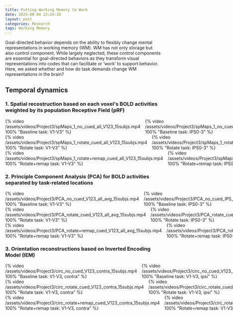 ```yaml
---
title: Putting Working Memory to Work
date: 2025-08-04 22:24:20
layout: post
categories: Research
tags: Working Memory
---
```


Goal-directed behavior depends on the ability to flexibly change mental representations in working memory (WM). WM has not only storage but also control component. While largely neglected, these control components are essential for goal-directed behaviors as they transform visual representations into codes that can facilitate or ‘work’ to support behavior. Here, we asked whether and how do task demands change WM representations in the brain?

## Temporal dynamics
### 1. Spatial recostruction based on each voxel's BOLD activities weighted by its population Receptive Field (pRF)
<div style="display: grid; grid-template-columns: repeat(2, 1fr); gap: 15px;">
  <div>{% video /assets/videos/Project3/spMaps_1_no_cued_all_V123_15subjs.mp4 100% "Baseline task: V1-V3" %}</div>
  <div>{% video /assets/videos/Project3/spMaps_1_no_cued_all_IPS_15subjs.mp4 100% "Baseline task: IPS0-3" %}</div>
</div>

<div style="display: grid; grid-template-columns: repeat(2, 1fr); gap: 15px;">
  <div>{% video /assets/videos/Project3/spMaps_1_rotate_cued_all_V123_15subjs.mp4 100% "Rotate task: V1-V3" %}</div>
  <div>{% video /assets/videos/Project3/spMaps_1_rotate_cued_all_IPS_15subjs.mp4 100% "Rotate task: IPS0-3" %}</div>
</div>

<div style="display: grid; grid-template-columns: repeat(2, 1fr); gap: 15px;">
  <div>{% video /assets/videos/Project3/spMaps_1_rotate+remap_cued_all_V123_15subjs.mp4 100% "Rotate+remap task: V1-V3" %}</div>
  <div>{% video /assets/videos/Project3/spMaps_1_rotate+remap_cued_all_IPS_15subjs.mp4 100% "Rotate+remap task: IPS0-3" %}</div>
</div>


### 2. Principle Component Analysis (PCA) for BOLD activities separated by task-related locations
<div style="display: grid; grid-template-columns: repeat(2, 1fr); gap: 15px;">
  <div>{% video /assets/videos/Project3/PCA_no_cued_V123_all_avg_15subjs.mp4 100% "Baseline task: V1-V3" %}</div>
  <div>{% video /assets/videos/Project3/PCA_no_cued_IPS_all_avg_15subjs.mp4 100% "Baseline task: IPS0-3" %}</div>
</div>

<div style="display: grid; grid-template-columns: repeat(2, 1fr); gap: 15px;">
  <div>{% video /assets/videos/Project3/PCA_rotate_cued_V123_all_avg_15subjs.mp4 100% "Rotate task: V1-V3" %}</div>
  <div>{% video /assets/videos/Project3/PCA_rotate_cued_IPS_all_avg_15subjs.mp4 100% "Rotate task: IPS0-3" %}</div>
</div>

<div style="display: grid; grid-template-columns: repeat(2, 1fr); gap: 15px;">
  <div>{% video /assets/videos/Project3/PCA_rotate+remap_cued_V123_all_avg_15subjs.mp4 100% "Rotate+remap task: V1-V3" %}</div>
  <div>{% video /assets/videos/Project3/PCA_rotate+remap_cued_IPS_all_avg_15subjs.mp4 100% "Rotate+remap task: IPS0-3" %}</div>
</div>



### 3. Orientation reconstructions based on Inverted Encoding Model (IEM)
<div style="display: grid; grid-template-columns: repeat(4, 1fr); gap: 15px;">
  <div>{% video /assets/videos/Project3/circ_no_cued_V123_contra_15subjs.mp4 100% "Baseline task: V1-V3, contra" %}</div>
  <div>{% video /assets/videos/Project3/circ_no_cued_V123_ipsi_15subjs.mp4 100% "Baseline task: V1-V3, ipsi" %}</div>
  <div>{% video /assets/videos/Project3/circ_no_cued_IPS_contra_15subjs.mp4 100% "Baseline task: IPS0-3, contra" %}</div>
  <div>{% video /assets/videos/Project3/circ_no_cued_IPS_ipsi_15subjs.mp4 100% "Baseline task: IPS0-3, ipsi" %}</div>
</div>

<div style="display: grid; grid-template-columns: repeat(4, 1fr); gap: 15px;">
  <div>{% video /assets/videos/Project3/circ_rotate_cued_V123_contra_15subjs.mp4 100% "Rotate task: V1-V3, contra" %}</div>
  <div>{% video /assets/videos/Project3/circ_rotate_cued_V123_ipsi_15subjs.mp4 100% "Rotate task: V1-V3, ipsi" %}</div>
  <div>{% video /assets/videos/Project3/circ_rotate_cued_IPS_contra_15subjs.mp4 100% "Rotate task: IPS0-3, contra" %}</div>
  <div>{% video /assets/videos/Project3/circ_rotate_cued_IPS_ipsi_15subjs.mp4 100% "Rotate task: IPS0-3, ipsi" %}</div>
</div>

<div style="display: grid; grid-template-columns: repeat(4, 1fr); gap: 15px;">
  <div>{% video /assets/videos/Project3/circ_rotate+remap_cued_V123_contra_15subjs.mp4 100% "Rotate+remap task: V1-V3, contra" %}</div>
  <div>{% video /assets/videos/Project3/circ_rotate+remap_cued_V123_ipsi_15subjs.mp4 100% "Rotate+remap task: V1-V3, ipsi" %}</div>
  <div>{% video /assets/videos/Project3/circ_rotate+remap_cued_IPS_contra_15subjs.mp4 100% "Rotate+remap task: IPS0-3, contra" %}</div>
  <div>{% video /assets/videos/Project3/circ_rotate+remap_cued_IPS_ipsi_15subjs.mp4 100% "Rotate+remap task: IPS0-3, ipsi" %}</div>
</div>